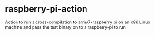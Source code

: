 # raspberry-pi-action
Action to run a cross-compilation to armv7-raspberry pi on an x86 Linux machine and pass the test binary on to a raspberry-pi to run
